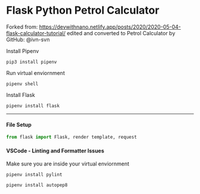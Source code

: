 # Flask Python Petrol Calculator
Forked from: https://devwithnano.netlify.app/posts/2020/2020-05-04-flask-calculator-tutorial/
edited and converted to Petrol Calculator by GitHub: @ivn-svn

Install Pipenv

```
pip3 install pipenv
```

Run virtual enviornment

```
pipenv shell
```

Install Flask

```
pipenv install flask
```

---

#### File Setup

```python
from flask import Flask, render template, request
```

#### VSCode - Linting and Formatter Issues

Make sure you are inside your virtual enviornment

```
pipenv install pylint
```

```
pipenv install autopep8
```
